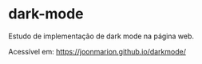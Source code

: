 # dark-mode

Estudo de implementação de dark mode na página web.

Acessível em: https://joonmarion.github.io/darkmode/
